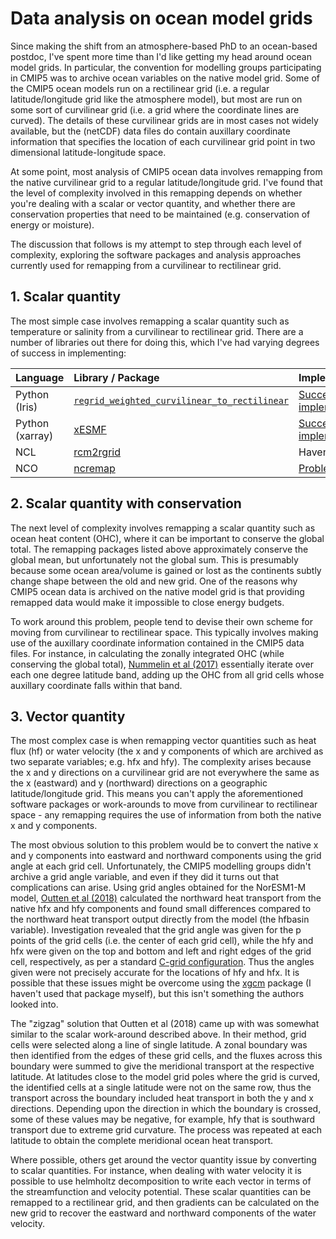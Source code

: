 # Data analysis on ocean model grids

Since making the shift from an atmosphere-based PhD to an ocean-based postdoc, I've spent more time than I'd like getting my head around ocean model grids. In particular, the convention for modelling groups participating in CMIP5 was to archive ocean variables on the native model grid. Some of the CMIP5 ocean models run on a rectilinear grid (i.e. a regular latitude/longitude grid like the atmosphere model), but most are run on some sort of curvilinear grid (i.e. a grid where the coordinate lines are curved). The details of these curvilinear grids are in most cases not widely available, but the (netCDF) data files do contain auxillary coordinate information that specifies the location of each curvilinear grid point in two dimensional latitude-longitude space.

At some point, most analysis of CMIP5 ocean data involves remapping from the native curvilinear grid to a regular latitude/longitude grid. I've found that the level of complexity involved in this remapping depends on whether you're dealing with a scalar or vector quantity, and whether there are conservation properties that need to be maintained (e.g. conservation of energy or moisture). 

The discussion that follows is my attempt to step through each level of complexity, exploring the software packages and analysis approaches currently used for remapping from a curvilinear to rectilinear grid. 


## 1. Scalar quantity

The most simple case involves remapping a scalar quantity such as temperature or salinity from a curvilinear to rectilinear grid. There are a number of libraries out there for doing this, which I've had varying degrees of success in implementing:

| Language      | Library / Package           | Implementation |
| :------------ | :-------------              | :-----         |
| Python (Iris) | [`regrid_weighted_curvilinear_to_rectilinear`](https://scitools.org.uk/iris/docs/latest/iris/iris/experimental/regrid.html?highlight=regrid_weighted_curvilinear_to_rectilinear#iris.experimental.regrid.regrid_weighted_curvilinear_to_rectilinear) | [Successfully implemented](https://github.com/DamienIrving/teaching/blob/master/ocean-grids/scalar_example.ipynb) |
| Python (xarray) | [xESMF](https://xesmf.readthedocs.io/en/latest/Curvilinear_grid.html) | [Successfully implemented](https://github.com/DamienIrving/teaching/blob/master/ocean-grids/scalar_example.ipynb) |
| NCL | [rcm2rgrid](https://www.ncl.ucar.edu/Document/Functions/Built-in/rcm2rgrid.shtml) | Haven't tried |
| NCO | [ncremap](http://nco.sourceforge.net/nco.html#ncremap-netCDF-Remapper) | [Problems](https://sourceforge.net/p/nco/discussion/9830/thread/da8a8a58/) |


## 2. Scalar quantity with conservation

The next level of complexity involves remapping a scalar quantity such as ocean heat content (OHC), where it can be important to conserve the global total. The remapping packages listed above approximately conserve the global mean, but unfortunately not the global sum. This is presumably because some ocean area/volume is gained or lost as the continents subtly change shape between the old and new grid. One of the reasons why CMIP5 ocean data is archived on the native model grid is that providing remapped data would make it impossible to close energy budgets.

To work around this problem, people tend to devise their own scheme for moving from curvilinear to rectilinear space. This typically involves making use of the auxillary coordinate information contained in the CMIP5 data files. For instance, in calculating the zonally integrated OHC (while conserving the global total), [Nummelin et al (2017)](https://agupubs.onlinelibrary.wiley.com/doi/full/10.1002/2016GL071333) essentially iterate over each one degree latitude band, adding up the OHC from all grid cells whose auxillary coordinate falls within that band.    

## 3. Vector quantity

The most complex case is when remapping vector quantities such as heat flux (hf) or water velocity (the x and y components of which are archived as two separate variables; e.g. hfx and hfy). The complexity arises because the x and y directions on a curvilinear grid are not everywhere the same as the x (eastward) and y (northward) directions on a geographic latitude/longitude grid. This means you can't apply the aforementioned software packages or work-arounds to move from curvilinear to rectilinear space - any remapping requires the use of information from both the native x and y components.

The most obvious solution to this problem would be to convert the native x and y components into eastward and northward components using the grid angle at each grid cell. Unfortunately, the CMIP5 modelling groups didn't archive a grid angle variable, and even if they did it turns out that complications can arise. Using grid angles obtained for the NorESM1-M model, [Outten et al (2018)](https://journals.ametsoc.org/doi/full/10.1175/JCLI-D-18-0058.1) calculated the northward heat transport from the native hfx and hfy components and found small differences compared to the northward heat transport output directly from the model (the hfbasin variable). Investigation revealed that the grid angle was given for the p points of the grid cells (i.e. the center of each grid cell), while the hfy and hfx were given on the top and bottom and left and right edges of the grid cell, respectively, as per a standard [C-grid configuration](http://www.oc.nps.edu/nom/modeling/grids.html). Thus the angles given were not precisely accurate for the locations of hfy and hfx. It is possible that these issues might be overcome using the [xgcm](https://xgcm.readthedocs.io/en/latest/) package (I haven't used that package myself), but this isn't something the authors looked into.

The "zigzag" solution that Outten et al (2018) came up with was somewhat similar to the scalar work-around described above. In their method, grid cells were selected along a line of single latitude. A zonal boundary was then identified from the edges of these grid cells, and the fluxes across this boundary were summed to give the meridional transport at the respective latitude. At latitudes close to the model grid poles where the grid is curved, the identified cells at a single latitude were not on the same row, thus the transport across the boundary included heat transport in both the y and x directions. Depending upon the direction in which the boundary is crossed, some of these values may be negative, for example, hfy that is southward transport due to extreme grid curvature. The process was repeated at each latitude to obtain the complete meridional ocean heat transport.

Where possible, others get around the vector quantity issue by converting to scalar quantities. For instance, when dealing with water velocity it is possible to use helmholtz decomposition to write each vector in terms of the streamfunction and velocity potential. These scalar quantities can be remapped to a rectilinear grid, and then gradients can be calculated on the new grid to recover the eastward and northward components of the water velocity.


